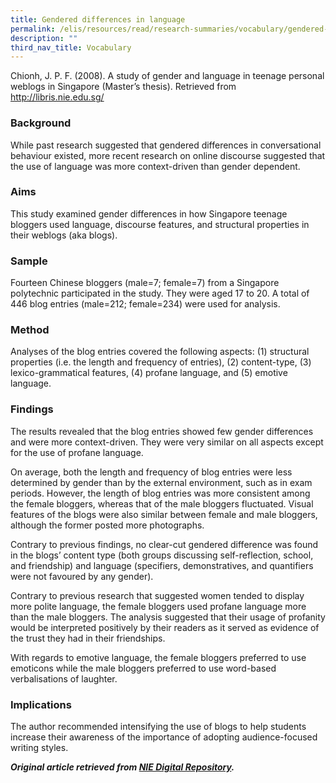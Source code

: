```yaml
---
title: Gendered differences in language
permalink: /elis/resources/read/research-summaries/vocabulary/gendered-differences-in-language/
description: ""
third_nav_title: Vocabulary
---
```

Chionh, J. P. F. (2008). A study of gender and language in teenage personal weblogs in Singapore (Master’s thesis). Retrieved from http://libris.nie.edu.sg/

### Background

While past research suggested that gendered differences in conversational behaviour existed, more recent research on online discourse suggested that the use of language was more context-driven than gender dependent.

### Aims

This study examined gender differences in how Singapore teenage bloggers used language, discourse features, and structural properties in their weblogs (aka blogs).

### Sample

Fourteen Chinese bloggers (male=7; female=7) from a Singapore polytechnic participated in the study. They were aged 17 to 20. A total of 446 blog entries (male=212; female=234) were used for analysis.

### Method

Analyses of the blog entries covered the following aspects: (1) structural properties (i.e. the length and frequency of entries), (2) content-type, (3) lexico-grammatical features, (4) profane language, and (5) emotive language.

### Findings

The results revealed that the blog entries showed few gender differences and were more context-driven. They were very similar on all aspects except for the use of profane language.

On average, both the length and frequency of blog entries were less determined by gender than by the external environment, such as in exam periods. However, the length of blog entries was more consistent among the female bloggers, whereas that of the male bloggers fluctuated. Visual features of the blogs were also similar between female and male bloggers, although the former posted more photographs.

Contrary to previous findings, no clear-cut gendered difference was found in the blogs’ content type (both groups discussing self-reflection, school, and friendship) and language (specifiers, demonstratives, and quantifiers were not favoured by any gender).

Contrary to previous research that suggested women tended to display more polite language, the female bloggers used profane language more than the male bloggers. The analysis suggested that their usage of profanity would be interpreted positively by their readers as it served as evidence of the trust they had in their friendships.

With regards to emotive language, the female bloggers preferred to use emoticons while the male bloggers preferred to use word-based verbalisations of laughter.

### Implications

The author recommended intensifying the use of blogs to help students increase their awareness of the importance of adopting audience-focused writing styles.

**_Original article retrieved from [NIE Digital Repository](https://repository.nie.edu.sg/)._**